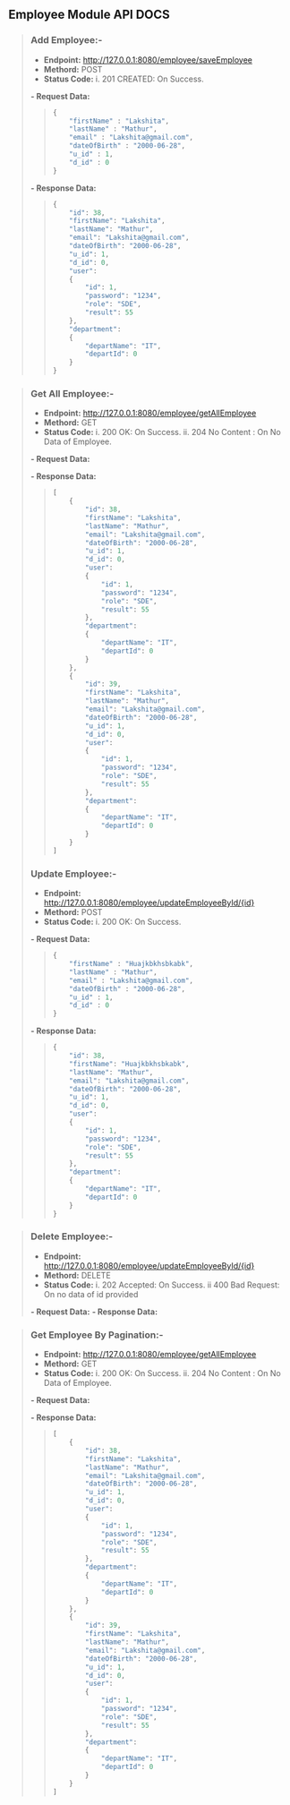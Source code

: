 ## Employee Module API DOCS

>### Add Employee:-
>- **Endpoint:** http://127.0.0.1:8080/employee/saveEmployee
>- **Methord:** POST
>- **Status Code:**
> i. 	201 CREATED: On Success.
> 
> **- Request Data:**
> > ```js
> >{
> >		"firstName" : "Lakshita",
> >		"lastName" : "Mathur",
> >		"email" : "Lakshita@gmail.com",
> >		"dateOfBirth" : "2000-06-28",
> >		"u_id" : 1,
> >		"d_id" : 0
> >}
> **- Response Data:**
> > ```js
> >{
> >		"id": 38,
> >		"firstName": "Lakshita",
> >		"lastName": "Mathur",
> >		"email": "Lakshita@gmail.com",
> >		"dateOfBirth": "2000-06-28",
> >		"u_id": 1,
> >		"d_id": 0,
> >		"user": 
> >		{
> >			"id": 1,
> >			"password": "1234",
> >			"role": "SDE",
> >			"result": 55
> >		},
> >		"department": 
> >		{
> >			"departName": "IT",
> >			"departId": 0
> >		}
> >}
>

>### Get All Employee:-
>- **Endpoint:** http://127.0.0.1:8080/employee/getAllEmployee
>- **Methord:** GET
>- **Status Code:**
> i. 	200 OK: On Success.
> ii. 204 No Content : On No Data of Employee.
> 
> **- Request Data:**
>
> **- Response Data:**
> > ```js
> >[
> >		{
> >			"id": 38,
> >			"firstName": "Lakshita",
> >			"lastName": "Mathur",
> >			"email": "Lakshita@gmail.com",
> >			"dateOfBirth": "2000-06-28",
> >			"u_id": 1,
> >			"d_id": 0,
> >			"user": 
> >			{
> >				"id": 1,
> >				"password": "1234",
> >				"role": "SDE",
> >				"result": 55
> >			},
> >			"department": 
> >			{
> >				"departName": "IT",
> >				"departId": 0
> >			}
> >		},
> >		{
> >			"id": 39,
> >			"firstName": "Lakshita",
> >			"lastName": "Mathur",
> >			"email": "Lakshita@gmail.com",
> >			"dateOfBirth": "2000-06-28",
> >			"u_id": 1,
> >			"d_id": 0,
> >			"user": 
> >			{
> >				"id": 1,
> >				"password": "1234",
> >				"role": "SDE",
> >				"result": 55
> >			},
> >			"department": 
> >			{
> >				"departName": "IT",
> >				"departId": 0
> >			}
> >		}
> >]
> 
>### Update Employee:-
>- **Endpoint:** http://127.0.0.1:8080/employee/updateEmployeeById/{id}
>- **Methord:** POST
>- **Status Code:**
> i. 	200 OK: On Success.
> 
> **- Request Data:**
> > ```js
> >{
> >		"firstName" : "Huajkbkhsbkabk",
> >		"lastName" : "Mathur",
> >		"email" : "Lakshita@gmail.com",
> >		"dateOfBirth" : "2000-06-28",
> >		"u_id" : 1,
> >		"d_id" : 0
> >}
> **- Response Data:**
> > ```js
> >{
> >		"id": 38,
> >		"firstName": "Huajkbkhsbkabk",
> >		"lastName": "Mathur",
> >		"email": "Lakshita@gmail.com",
> >		"dateOfBirth": "2000-06-28",
> >		"u_id": 1,
> >		"d_id": 0,
> >		"user": 
> >		{
> >			"id": 1,
> >			"password": "1234",
> >			"role": "SDE",
> >			"result": 55
> >		},
> >		"department": 
> >		{
> >			"departName": "IT",
> >			"departId": 0
> >		}
> >}
>

>### Delete Employee:-
>- **Endpoint:** http://127.0.0.1:8080/employee/updateEmployeeById/{id}
>- **Methord:** DELETE
>- **Status Code:**
> i. 	202 Accepted: On Success.
> ii 400 Bad Request: On no data of id provided
> 
> **- Request Data:**
> **- Response Data:**


>### Get Employee By Pagination:-
>- **Endpoint:** http://127.0.0.1:8080/employee/getAllEmployee
>- **Methord:** GET
>- **Status Code:**
> i. 	200 OK: On Success.
> ii. 204 No Content : On No Data of Employee.
> 
> **- Request Data:**
>
> **- Response Data:**
> > ```js
> >[
> >		{
> >			"id": 38,
> >			"firstName": "Lakshita",
> >			"lastName": "Mathur",
> >			"email": "Lakshita@gmail.com",
> >			"dateOfBirth": "2000-06-28",
> >			"u_id": 1,
> >			"d_id": 0,
> >			"user": 
> >			{
> >				"id": 1,
> >				"password": "1234",
> >				"role": "SDE",
> >				"result": 55
> >			},
> >			"department": 
> >			{
> >				"departName": "IT",
> >				"departId": 0
> >			}
> >		},
> >		{
> >			"id": 39,
> >			"firstName": "Lakshita",
> >			"lastName": "Mathur",
> >			"email": "Lakshita@gmail.com",
> >			"dateOfBirth": "2000-06-28",
> >			"u_id": 1,
> >			"d_id": 0,
> >			"user": 
> >			{
> >				"id": 1,
> >				"password": "1234",
> >				"role": "SDE",
> >				"result": 55
> >			},
> >			"department": 
> >			{
> >				"departName": "IT",
> >				"departId": 0
> >			}
> >		}
> >]
> 
